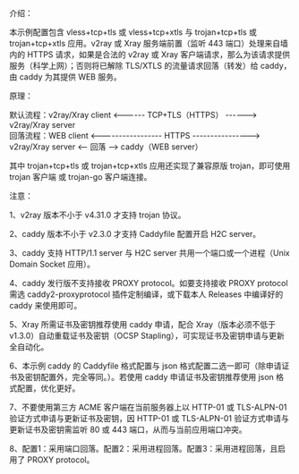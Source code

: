 介绍：

本示例配置包含 vless+tcp+tls 或 vless+tcp+xtls 与 trojan+tcp+tls 或 trojan+tcp+xtls 应用。v2ray 或 Xray 服务端前置（监听 443 端口）处理来自墙内的 HTTPS 请求，如果是合法的 v2ray 或 Xray 客户端请求，那么为该请求提供服务（科学上网）；否则将已解除 TLS/XTLS 的流量请求回落（转发）给 caddy，由 caddy 为其提供 WEB 服务。

原理：

默认流程：v2ray/Xray client <------ TCP+TLS（HTTPS） ------> v2ray/Xray server  
回落流程：WEB client <----------------- HTTPS ----------------> v2ray/Xray server <-- 回落 --> caddy（WEB server）

其中 trojan+tcp+tls 或 trojan+tcp+xtls 应用还实现了兼容原版 trojan，即可使用 trojan 客户端 或 trojan-go 客户端连接。

注意：

1、v2ray 版本不小于 v4.31.0 才支持 trojan 协议。

2、caddy 版本不小于 v2.3.0 才支持 Caddyfile 配置开启 H2C server。

3、caddy 支持 HTTP/1.1 server 与 H2C server 共用一个端口或一个进程（Unix Domain Socket 应用）。

4、caddy 发行版不支持接收 PROXY protocol。如要支持接收 PROXY protocol 需选 caddy2-proxyprotocol 插件定制编译，或下载本人 Releases 中编译好的 caddy 来使用即可。

5、Xray 所需证书及密钥推荐使用 caddy 申请，配合 Xray（版本必须不低于v1.3.0）自动重载证书及密钥（OCSP Stapling），可实现证书及密钥申请与更新全自动化。

6、本示例 caddy 的 Caddyfile 格式配置与 json 格式配置二选一即可（除申请证书及密钥配置外，完全等同。）。若使用 caddy 申请证书及密钥推荐使用 json 格式配置，优化更好。

7、不要使用第三方 ACME 客户端在当前服务器上以 HTTP-01 或 TLS-ALPN-01 验证方式申请与更新证书及密钥，因 HTTP-01 或 TLS-ALPN-01 验证方式申请与更新证书及密钥需监听 80 或 443 端口，从而与当前应用端口冲突。

8、配置1：采用端口回落。配置2：采用进程回落。配置3：采用进程回落，且启用了 PROXY protocol。

